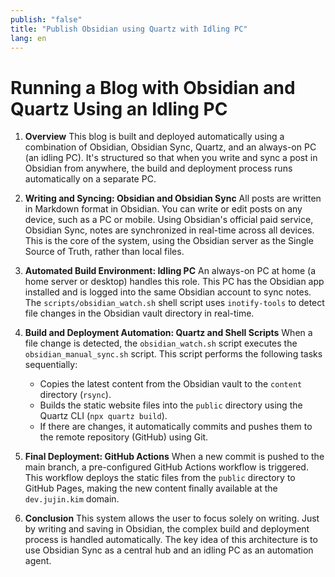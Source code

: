 ```yaml
---
publish: "false"
title: "Publish Obsidian using Quartz with Idling PC"
lang: en
---
```


# Running a Blog with Obsidian and Quartz Using an Idling PC

1.  **Overview**
    This blog is built and deployed automatically using a combination of Obsidian, Obsidian Sync, Quartz, and an always-on PC (an idling PC). It's structured so that when you write and sync a post in Obsidian from anywhere, the build and deployment process runs automatically on a separate PC.

2.  **Writing and Syncing: Obsidian and Obsidian Sync**
    All posts are written in Markdown format in Obsidian. You can write or edit posts on any device, such as a PC or mobile. Using Obsidian's official paid service, Obsidian Sync, notes are synchronized in real-time across all devices. This is the core of the system, using the Obsidian server as the Single Source of Truth, rather than local files.

3.  **Automated Build Environment: Idling PC**
    An always-on PC at home (a home server or desktop) handles this role. This PC has the Obsidian app installed and is logged into the same Obsidian account to sync notes. The `scripts/obsidian_watch.sh` shell script uses `inotify-tools` to detect file changes in the Obsidian vault directory in real-time.

4.  **Build and Deployment Automation: Quartz and Shell Scripts**
    When a file change is detected, the `obsidian_watch.sh` script executes the `obsidian_manual_sync.sh` script. This script performs the following tasks sequentially:
    - Copies the latest content from the Obsidian vault to the `content` directory (`rsync`).
    - Builds the static website files into the `public` directory using the Quartz CLI (`npx quartz build`).
    - If there are changes, it automatically commits and pushes them to the remote repository (GitHub) using Git.

5.  **Final Deployment: GitHub Actions**
    When a new commit is pushed to the main branch, a pre-configured GitHub Actions workflow is triggered. This workflow deploys the static files from the `public` directory to GitHub Pages, making the new content finally available at the `dev.jujin.kim` domain.

6.  **Conclusion**
    This system allows the user to focus solely on writing. Just by writing and saving in Obsidian, the complex build and deployment process is handled automatically. The key idea of this architecture is to use Obsidian Sync as a central hub and an idling PC as an automation agent.
